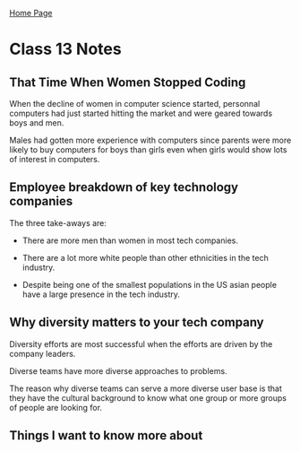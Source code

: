 [Home Page](https://devaoc.github.io/reading-notes/)

# Class 13 Notes

## That Time When Women Stopped Coding

When the decline of women in computer science started, personnal computers had just started hitting the market and were geared towards boys and men.

Males had gotten more experience with computers since parents were more likely to buy computers for boys than girls even when girls would show lots of interest in computers.

## Employee breakdown of key technology companies

The three take-aways are:

- There are more men than women in most tech companies.

- There are a lot more white people than other ethnicities in the tech industry.

- Despite being one of the smallest populations in the US asian people have a large presence in the tech industry.

## Why diversity matters to your tech company

Diversity efforts are most successful when the efforts are driven by the company leaders.

Diverse teams have more diverse approaches to problems.

The reason why diverse teams can serve a more diverse user base is that they have the cultural background to know what one group or more groups of people are looking for.

## Things I want to know more about
